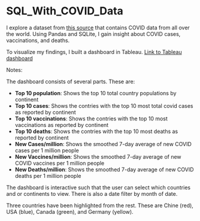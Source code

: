 # SQL_With_COVID_Data

I explore a dataset from [this source](https://ourworldindata.org/covid-deaths) that contains COVID data from all over the world.
Using Pandas and SQLite, I gain insight about COVID cases, vaccinations, and deaths.

To visualize my findings, I built a dashboard in Tableau. [Link to Tableau dashboard](https://public.tableau.com/app/profile/alexander.bandurin/viz/Covid_Data_16815071012620/Vaccinesmillion)

Notes: 

The dashboard consists of several parts. These are:
- **Top 10 population**: Shows the top 10 total country populations by continent
- **Top 10 cases**: Shows the contries with the top 10 most total covid cases as reported by continent
- **Top 10 vaccinations**: Shows the contries with the top 10 most vaccinations as reported by continent
- **Top 10 deaths**: Shows the contries with the top 10 most deaths as reported by continent
- **New Cases/million**: Shows the smoothed 7-day average of new COVID cases per 1 million people
- **New Vaccines/million**: Shows the smoothed 7-day average of new COVID vaccines per 1 million people
- **New Deaths/million**: Shows the smoothed 7-day average of new COVID deaths per 1 million people

The dashboard is interactive such that the user can select which countries and or continents to view. There is also a date filter by month of date. 

Three countries have been highlighted from the rest. These are Chine (red), USA (blue), Canada (green), and Germany (yellow).
